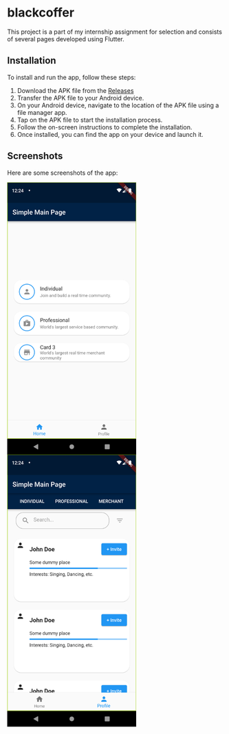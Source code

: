 # blackcoffer


This project is a part of my internship assignment for selection and consists of several pages developed using Flutter.

## Installation

To install and run the app, follow these steps:

1. Download the APK file from the [Releases](build\app\outputs\flutter-apk\app-release.apk)
2. Transfer the APK file to your Android device.
3. On your Android device, navigate to the location of the APK file using a file manager app.
4. Tap on the APK file to start the installation process.
5. Follow the on-screen instructions to complete the installation.
6. Once installed, you can find the app on your device and launch it.

## Screenshots

Here are some screenshots of the app:

<div style="display: flex; flex-wrap: wrap;">
  <img src="screenshorts/img1.png" alt="Home page" width="300px" style="margin-right: 20px;">
  <img src="screenshorts/img2.png" alt="explore page" width="300px">
</div>

